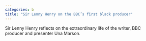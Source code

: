 ```yaml
---
categories: b
title: "Sir Lenny Henry on the BBC’s first black producer"
---
```

Sir Lenny Henry reflects on the extraordinary life of the writer, BBC producer and presenter Una Marson.